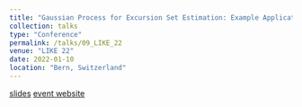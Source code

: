 ```yaml
---
title: "Gaussian Process for Excursion Set Estimation: Example Applications"
collection: talks
type: "Conference"
permalink: /talks/09_LIKE_22
venue: "LIKE 22"
date: 2022-01-10
location: "Bern, Switzerland"
---
```


[slides](/talks/09_LIKE_22.pdf)
[event website](https://like22-bern.github.io/)
